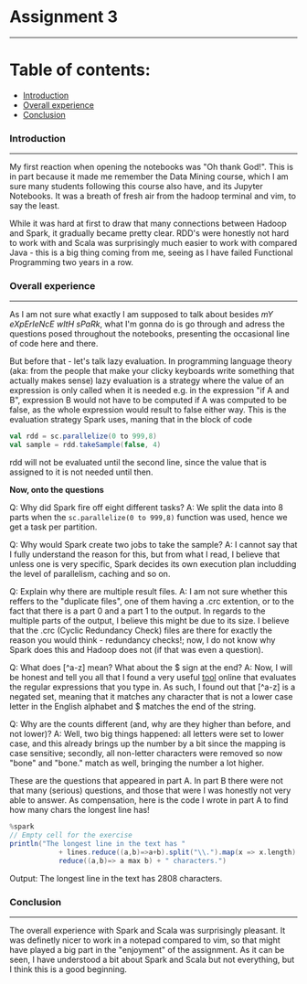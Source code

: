 # Assignment 3
---

# Table of contents:
  * [Introduction](#introduction)
  * [Overall experience](#overall-experience)
  * [Conclusion](#conclusion)




### Introduction
---

My first reaction when opening the notebooks was "Oh thank God!". This is in part because it made me remember the Data Mining course, which I am sure many students following this course also have, and its Jupyter Notebooks. It was a breath of fresh air from the hadoop terminal and vim, to say the least.

While it was hard at first to draw that many connections between Hadoop and Spark, it gradually became pretty clear. RDD's were honestly not hard to work with and Scala was surprisingly much easier to work with compared Java - this is a big thing coming from me, seeing as I have failed Functional Programming two years in a row.

### Overall experience
---

As I am not sure what exactly I am supposed to talk about besides *mY eXpErIeNcE wItH sPaRk*, what I'm gonna do is go through and adress the questions posed throughout the notebooks, presenting the occasional line of code here and there.

But before that - let's talk lazy evaluation. In programming language theory (aka: from the people that make your clicky keyboards write something that actually makes sense) lazy evaluation is a strategy where the value of an expression is only called when it is needed e.g. in the expression "if A and B", expression B would not have to be computed if A was computed to be false, as the whole expression would result to false either way. This is the evaluation strategy Spark uses, maning that in the block of code 

```scala
val rdd = sc.parallelize(0 to 999,8)
val sample = rdd.takeSample(false, 4)
```
rdd will not be evaluated until the second line, since the value that is assigned to it is not needed until then.

**Now, onto the questions**

Q: Why did Spark fire off eight different tasks?
A: We split the data into 8 parts when the `sc.parallelize(0 to 999,8)` function was used, hence we get a task per partition.

Q: Why would Spark create two jobs to take the sample?
A: I cannot say that I fully understand the reason for this, but from what I read, I believe that unless one is very specific, Spark decides its own execution plan includding the level of parallelism, caching and so on.

Q: Explain why there are multiple result files.
A: I am not sure whether this reffers to the "duplicate files", one of them having a .crc extention, or to the fact that there is a part 0 and a part 1 to the output. In regards to the multiple parts of the output, I believe this might be due to its size. I believe that the .crc (Cyclic Redundancy Check) files are there for exactly the reason you would think - redundancy checks!; now, I do not know why Spark does this and Hadoop does not (if that was even a question).

Q: What does [^a-z] mean? What about the $ sign at the end?
A: Now, I will be  honest and tell you all that I found a very useful [tool](https://regexr.com/) online that evaluates the regular expressions that you type in. As such, I found out that [^a-z] is a negated set, meaning that it matches any character that is not a lower case letter in the English alphabet and $ matches the end of the string.

Q: Why are the counts different (and, why are they higher than before, and not lower)?
A: Well, two big things happened: all letters were set to lower case, and this already brings up the number by a bit since the mapping is case sensitive; secondly, all non-letter characters were removed so now "bone" and "bone." match as well, bringing the number a lot higher.

These are the questions that appeared in part A. In part B there were not that many (serious) questions, and those that were I was honestly not very able to answer. As compensation, here is the code I wrote in part A to find how many chars the longest line has!

```scala
%spark
// Empty cell for the exercise
println("The longest line in the text has " 
            + lines.reduce((a,b)=>a+b).split("\\.").map(x => x.length).
            reduce((a,b)=> a max b) + " characters.")
```
Output: The longest line in the text has 2808 characters.

### Conclusion
---
The overall experience with Spark and Scala was surprisingly pleasant. It was definetly nicer to work in a notepad compared to vim, so that might have played a big part in the "enjoyment" of the assignment. As it can be seen, I have understood a bit about Spark and Scala but not everything, but I think this is a good beginning.
